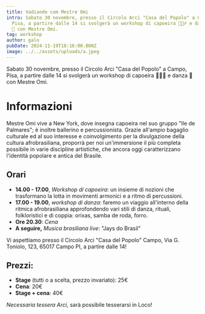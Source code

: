 ```yaml
---
title: Vadiando com Mestre Omi
intro: Sabato 30 novembre, presso il Circolo Arci "Casa del Popolo" a Campo,
  Pisa, a partire dalle 14 si svolgerà un workshop di capoeira 🤸🏻‍♂️ e danza
  💃 con Mestre Omi.
tag: workshop
author: galo
pubDate: 2024-11-19T18:16:00.000Z
image: ../../assets/uploads/a.jpeg
---
```

Sabato 30 novembre, presso il Circolo Arci "Casa del Popolo" a Campo, Pisa, a partire dalle 14 si svolgerà un workshop di capoeira 🤸🏻‍♂️ e danza 💃 con Mestre Omi.

# Informazioni

Mestre Omi vive a New York, dove insegna capoeira nel suo gruppo "Ile de Palmares"; è inoltre ballerino e percussionista. Grazie all'ampio bagaglio culturale ed al suo interesse e coinvolgimento per la divulgazione della cultura afrobrasiliana, proporrà per noi un'immersione il più completa possibile in varie discipline artistiche, che ancora oggi caratterizzano l'identità popolare e antica del Brasile.

## Orari

* **14.00 - 17.00**, *Workshop di capoeira*: un insieme di nozioni che trasformano la lotta in movimenti armonici e a ritmo di percussioni.
* **17.00 - 19.00**, *workshop di danza*: faremo un viaggio all'interno della ritmica afrobrasiliana approfondendo vari stili di danza, rituali, folkloristici e di coppia: orixas, samba de roda, forro.
* **Ore 20.30**: *Cena*
* **A seguire,** *Musica brasiliana live*: "Jays do Brasil"

Vi aspettiamo presso il Circolo Arci "Casa del Popolo" Campo, Via G. Toniolo, 123, 65017 Campo PI, a partire dalle 14!

## Prezzi:

- **Stage** (tutti o a scelta, prezzo invariato): 25€
- **Cena**: 20€
- **Stage + cena**: 40€

*Necessaria tessera Arci*, sarà possibile tesserarsi in Loco!
